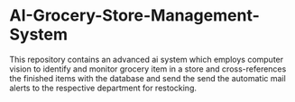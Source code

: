 # AI-Grocery-Store-Management-System
This repository contains an advanced ai system which employs computer vision to identify and monitor grocery item in a store and cross-references the finished items with the database and send the send the automatic mail alerts to the respective department for restocking.
